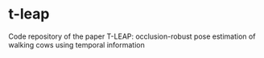 # t-leap
Code repository of the paper T-LEAP: occlusion-robust pose estimation of walking cows using temporal information
